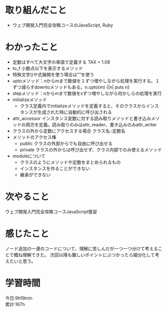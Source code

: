 # 取り組んだこと       
- ウェブ開発入門完全攻略コースのJavaScript, Ruby
# わかったこと
- 定数はすべて大文字の単語で定義する TAX = 1.08
- to_f 小数点以下を表示するメソッド
- 特殊文字(\)や式展開を使う場合は””を使う
- uptoメソッド：nからmまで数値を１ずつ増やしながら処理を実行する。１ずつ減らすdowntoメソッドもある。n.upto(m) {|n| puts n}
- stepメソッド：nからmまで数値をxずつ増やしながら何かしらの処理を実行
- initializeメソッド
    - クラス定義内でinitializeメソッドを定義すると、そのクラスからインスタンスが生成された時に自動的に呼び出される
- attr_accessor インスタンス変数に対する読み取りメソッドと書き込みメソッドの両方を定義。読み取りのみはattr_reader、書き込みのみattr_writer
- クラスの外から定数にアクセスする場合 クラス名::定数名
- メソッドのアクセス権
    - public クラスの外部からでも自由に呼び出せる
    - private クラスの外からは呼び出せず、クラス内部でのみ使えるメソッド
- moduleについて
    - クラスのようにメソッドや定数をまとめられるもの
    - インスタンスを作ることができない
    - 継承ができない
# 次やること
ウェブ開発入門完全攻略コースJavaScript復習
# 感じたこと
ノード追加の一連のコードについて、理解に苦しんだが一つ一つ分けて考えることで概ね理解できた。
次回以降も難しいポイントにぶつかったら細分化して考えたいと思う。
# 学習時間  
今日:9h19min  
累計:167h

